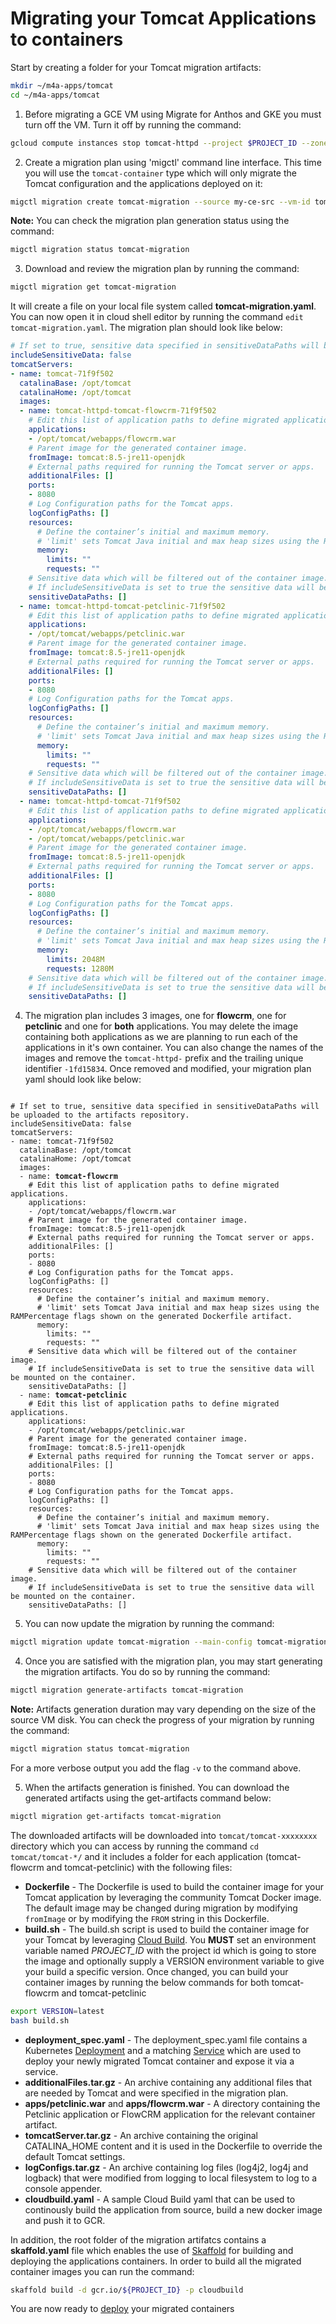 # Migrating your Tomcat Applications to containers
Start by creating a folder for your Tomcat migration artifacts:
``` bash
mkdir ~/m4a-apps/tomcat
cd ~/m4a-apps/tomcat
```
1. Before migrating a GCE VM using Migrate for Anthos and GKE you must turn off the VM. Turn it off by running the command:  
``` bash
gcloud compute instances stop tomcat-httpd --project $PROJECT_ID --zone $ZONE_ID
```

2. Create a migration plan using 'migctl' command line interface. This time you will use the `tomcat-container` type which will only migrate the Tomcat configuration and the applications deployed on it:
``` bash
migctl migration create tomcat-migration --source my-ce-src --vm-id tomcat-httpd --type tomcat-container
```

**Note:** You can check the migration plan generation status using the command:
``` bash
migctl migration status tomcat-migration
```

3. Download and review the migration plan by running the command:
``` bash
migctl migration get tomcat-migration
```
It will create a file on your local file system called **tomcat-migration.yaml**. You can now open it in cloud shell editor by running the command `edit tomcat-migration.yaml`. The migration plan should look like below:
``` yaml
# If set to true, sensitive data specified in sensitiveDataPaths will be uploaded to the artifacts repository.
includeSensitiveData: false
tomcatServers:
- name: tomcat-71f9f502
  catalinaBase: /opt/tomcat
  catalinaHome: /opt/tomcat
  images:
  - name: tomcat-httpd-tomcat-flowcrm-71f9f502
    # Edit this list of application paths to define migrated applications.
    applications:
    - /opt/tomcat/webapps/flowcrm.war
    # Parent image for the generated container image.
    fromImage: tomcat:8.5-jre11-openjdk
    # External paths required for running the Tomcat server or apps.
    additionalFiles: []
    ports:
    - 8080
    # Log Configuration paths for the Tomcat apps.
    logConfigPaths: []
    resources:
      # Define the container’s initial and maximum memory.
      # 'limit' sets Tomcat Java initial and max heap sizes using the RAMPercentage flags shown on the generated Dockerfile artifact.
      memory:
        limits: ""
        requests: ""
    # Sensitive data which will be filtered out of the container image.
    # If includeSensitiveData is set to true the sensitive data will be mounted on the container.
    sensitiveDataPaths: []
  - name: tomcat-httpd-tomcat-petclinic-71f9f502
    # Edit this list of application paths to define migrated applications.
    applications:
    - /opt/tomcat/webapps/petclinic.war
    # Parent image for the generated container image.
    fromImage: tomcat:8.5-jre11-openjdk
    # External paths required for running the Tomcat server or apps.
    additionalFiles: []
    ports:
    - 8080
    # Log Configuration paths for the Tomcat apps.
    logConfigPaths: []
    resources:
      # Define the container’s initial and maximum memory.
      # 'limit' sets Tomcat Java initial and max heap sizes using the RAMPercentage flags shown on the generated Dockerfile artifact.
      memory:
        limits: ""
        requests: ""
    # Sensitive data which will be filtered out of the container image.
    # If includeSensitiveData is set to true the sensitive data will be mounted on the container.
    sensitiveDataPaths: []
  - name: tomcat-httpd-tomcat-71f9f502
    # Edit this list of application paths to define migrated applications.
    applications:
    - /opt/tomcat/webapps/flowcrm.war
    - /opt/tomcat/webapps/petclinic.war
    # Parent image for the generated container image.
    fromImage: tomcat:8.5-jre11-openjdk
    # External paths required for running the Tomcat server or apps.
    additionalFiles: []
    ports:
    - 8080
    # Log Configuration paths for the Tomcat apps.
    logConfigPaths: []
    resources:
      # Define the container’s initial and maximum memory.
      # 'limit' sets Tomcat Java initial and max heap sizes using the RAMPercentage flags shown on the generated Dockerfile artifact.
      memory:
        limits: 2048M
        requests: 1280M
    # Sensitive data which will be filtered out of the container image.
    # If includeSensitiveData is set to true the sensitive data will be mounted on the container.
    sensitiveDataPaths: []
```

4. The migration plan includes 3 images, one for **flowcrm**, one for **petclinic** and one for **both** applications. You may delete the image containing both applications as we are planning to run each of the applications in it's own container. You can also change the names of the images and remove the `tomcat-httpd-` prefix and the trailing unique identifier `-1fd15834`. Once removed and modified, your migration plan yaml should look like below:
<pre><code class="language-yaml">
# If set to true, sensitive data specified in sensitiveDataPaths will be uploaded to the artifacts repository.
includeSensitiveData: false
tomcatServers:
- name: tomcat-71f9f502
  catalinaBase: /opt/tomcat
  catalinaHome: /opt/tomcat
  images:
  - name: <b>tomcat-flowcrm</b>
    # Edit this list of application paths to define migrated applications.
    applications:
    - /opt/tomcat/webapps/flowcrm.war
    # Parent image for the generated container image.
    fromImage: tomcat:8.5-jre11-openjdk
    # External paths required for running the Tomcat server or apps.
    additionalFiles: []
    ports:
    - 8080
    # Log Configuration paths for the Tomcat apps.
    logConfigPaths: []
    resources:
      # Define the container’s initial and maximum memory.
      # 'limit' sets Tomcat Java initial and max heap sizes using the RAMPercentage flags shown on the generated Dockerfile artifact.
      memory:
        limits: ""
        requests: ""
    # Sensitive data which will be filtered out of the container image.
    # If includeSensitiveData is set to true the sensitive data will be mounted on the container.
    sensitiveDataPaths: []
  - name: <b>tomcat-petclinic</b>
    # Edit this list of application paths to define migrated applications.
    applications:
    - /opt/tomcat/webapps/petclinic.war
    # Parent image for the generated container image.
    fromImage: tomcat:8.5-jre11-openjdk
    # External paths required for running the Tomcat server or apps.
    additionalFiles: []
    ports:
    - 8080
    # Log Configuration paths for the Tomcat apps.
    logConfigPaths: []
    resources:
      # Define the container’s initial and maximum memory.
      # 'limit' sets Tomcat Java initial and max heap sizes using the RAMPercentage flags shown on the generated Dockerfile artifact.
      memory:
        limits: ""
        requests: ""
    # Sensitive data which will be filtered out of the container image.
    # If includeSensitiveData is set to true the sensitive data will be mounted on the container.
    sensitiveDataPaths: []
</code></pre>

5. You can now update the migration by running the command:
``` bash
migctl migration update tomcat-migration --main-config tomcat-migration.yaml
```

4. Once you are satisfied with the migration plan, you may start generating the migration artifacts. You do so by running the command:
``` bash
migctl migration generate-artifacts tomcat-migration
```
**Note:** Artifacts generation duration may vary depending on the size of the source VM disk. You can check the progress of your migration by running the command:
``` bash
migctl migration status tomcat-migration
```
For a more verbose output you add the flag `-v` to the command above. 

5. When the artifacts generation is finished. You can download the generated artifacts using the get-artifacts command below:
``` bash
migctl migration get-artifacts tomcat-migration
```
The downloaded artifacts will be downloaded into `tomcat/tomcat-xxxxxxxx` directory which you can access by running the command `cd tomcat/tomcat-*/` and it includes a folder for each application (tomcat-flowcrm and tomcat-petclinic) with the following files:
* **Dockerfile** - The Dockerfile is used to build the container image for your Tomcat application by leveraging the community Tomcat Docker image. The default image may be changed during migration by modifying `fromImage` or by modifying the `FROM` string in this Dockerfile.
* **build.sh** - The build.sh script is used to build the container image for your Tomcat by leveraging [Cloud Build](https://cloud.google.com/build). You **MUST** set an environment variable named *PROJECT_ID* with the project id which is going to store the image and optionally supply a VERSION environment variable to give your build a specific version. Once changed, you can build your container images by running the below commands for both tomcat-flowcrm and tomcat-petclinic
``` bash
export VERSION=latest
bash build.sh
```
* **deployment_spec.yaml** - The deployment_spec.yaml file contains a Kubernetes [Deployment](https://kubernetes.io/docs/concepts/workloads/controllers/deployment/) and a matching [Service](https://kubernetes.io/docs/concepts/services-networking/service/) which are used to deploy your newly migrated Tomcat container and expose it via a service.
* **additionalFiles.tar.gz** - An archive containing any additional files that are needed by Tomcat and were specified in the migration plan.
* **apps/petclinic.war** and **apps/flowcrm.war** - A directory containing the Petclinic application or FlowCRM application for the relevant container artifact.
* **tomcatServer.tar.gz** - An archive containing the original CATALINA_HOME content and it is used in the Dockerfile to override the default Tomcat settings.
* **logConfigs.tar.gz** - An archive containing log files (log4j2, log4j and logback) that were modified from logging to local filesystem to log to a console appender.
* **cloudbuild.yaml** - A sample Cloud Build yaml that can be used to continously build the application from source, build a new docker image and push it to GCR.  

In addition, the root folder of the migration artifatcs contains a **skaffold.yaml** file which enables the use of [Skaffold](https://skaffold.dev/) for building and deploying the applications containers. In order to build all the migrated container images you can run the command:
``` bash
skaffold build -d gcr.io/${PROJECT_ID} -p cloudbuild
```

You are now ready to [deploy](../5-deploy/README.md) your migrated containers